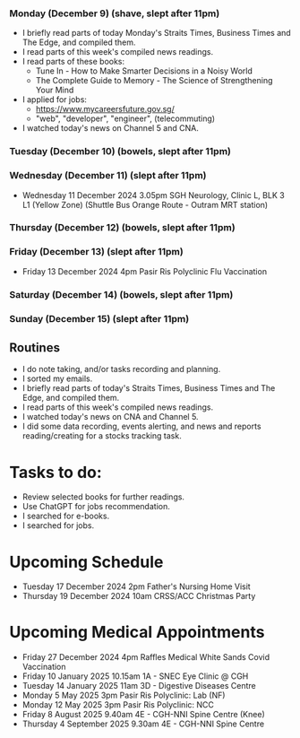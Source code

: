 ### Monday (December 9) (shave, slept after 11pm)
- I briefly read parts of today Monday's Straits Times, Business Times and The Edge, and compiled them.
- I read parts of this week's compiled news readings.
- I read parts of these books:
    - Tune In - How to Make Smarter Decisions in a Noisy World
    - The Complete Guide to Memory - The Science of Strengthening Your Mind
- I applied for jobs:
    - https://www.mycareersfuture.gov.sg/
    - "web", "developer", "engineer", (telecommuting)
- I watched today's news on Channel 5 and CNA.

### Tuesday (December 10) (bowels, slept after 11pm)


### Wednesday (December 11) (slept after 11pm)
- Wednesday 11 December 2024 3.05pm SGH Neurology, Clinic L, BLK 3 L1 (Yellow Zone) (Shuttle Bus Orange Route - Outram MRT station)


### Thursday (December 12) (bowels, slept after 11pm)


### Friday (December 13) (slept after 11pm)
- Friday 13 December 2024 4pm Pasir Ris Polyclinic Flu Vaccination


### Saturday (December 14) (bowels, slept after 11pm)


### Sunday (December 15) (slept after 11pm)



## Routines
- I do note taking, and/or tasks recording and planning.
- I sorted my emails.
- I briefly read parts of today's Straits Times, Business Times and The Edge, and compiled them.
- I read parts of this week's compiled news readings.
- I watched today's news on CNA and Channel 5.
- I did some data recording, events alerting, and news and reports reading/creating for a stocks tracking task.

# Tasks to do:
- Review selected books for further readings.
- Use ChatGPT for jobs recommendation.
- I searched for e-books.
- I searched for jobs.

# Upcoming Schedule
- Tuesday 17 December 2024 2pm Father's Nursing Home Visit
- Thursday 19 December 2024 10am CRSS/ACC Christmas Party

# Upcoming Medical Appointments
- Friday 27 December 2024 4pm Raffles Medical White Sands Covid Vaccination
- Friday 10 January 2025 10.15am 1A - SNEC Eye Clinic @ CGH
- Tuesday 14 January 2025 11am 3D - Digestive Diseases Centre
- Monday 5 May 2025 3pm Pasir Ris Polyclinic: Lab (NF)
- Monday 12 May 2025 3pm Pasir Ris Polyclinic: NCC
- Friday 8 August 2025 9.40am 4E - CGH-NNI Spine Centre (Knee)
- Thursday 4 September 2025 9.30am 4E - CGH-NNI Spine Centre
